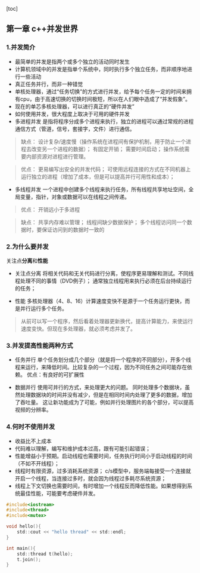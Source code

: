 [toc]
##  第一章 c++并发世界
### 1.并发简介

 - 最简单的并发是指两个或多个独立的活动同时发生
 - 计算机领域中的并发是指单个系统中，同时执行多个独立任务，而非顺序地进行一些活动
 - 真正任务并行，而非一种错觉
 - 单核处理器，通过“任务切换”的方式进行并发，给予每个任务一定的时间来拥有cpu，由于高速切换的切换时间极短，所以在人们眼中造成了“并发假象”。
 - 现在的单芯多核处理器，可以进行真正的“硬件并发”
 - 如何使用并发，很大程度上取决于可用的硬件并发
 - 多进程并发
是指将程序分成多个进程来执行，独立的进程可以通过常规的进程通信方式（管道，信号，套接字，文件）进行通信。

>缺点：
设计复杂/速度慢（操作系统在进程间有保护机制，用于防止一个进程去改变另一个进程的数据）；
有固定开销；
需要时间启动；
操作系统需要内部资源对进程进行管理。

>优点：
更易编写出安全的并发代码；
可使用远程连接的方式在不同机器上运行独立的进程（增加了成本，但是可以提高并行可用性和成本）；

 - 多线程并发
一个进程中创建多个线程来执行任务，所有线程共享地址空间，全局变量，指针，对象或数据可以在线程之间传递。

>优点：
开销远小于多进程

>缺点：
共享内存难以管理；
线程间缺少数据保护；
多个线程访问同一个数据时，要保证访问到的数据时一致的

### 2.为什么要并发
关注点**分离**和**性能**

 - 关注点分离
将相关代码和无关代码进行分离，使程序更易理解和测试。不同线程处理不同的事情（DVD例子）；
通常独立线程用来执行必须在后台持续运行的任务；

 - 性能
多核处理器（4、8、16）计算速度变快不是源于一个任务运行更快，而是并行运行多个任务。

>从前可以写一个程序，然后看着处理器更新换代，提高计算能力，来使运行速度变快。但现在多处理器，就必须考虑并发了。

### 3.并发提高性能两种方式

 - 任务并行
单个任务划分成几个部分（就是将一个程序的不同部分），开多个线程来运行，来降低时间。比较复杂的一个过程，因为不同任务之间可能存在依赖。
优点：有良好的可扩展性

 - 数据并行
使用可并行的方式，来处理更大的问题。
同时处理多个数据块，虽然处理数据块的时间并没有减少，但是在相同时间内处理了更多的数据，增加了吞吐量。
这让新功能成为了可能，例如并行处理图片的各个部分，可以提高视频的分辨率。

### 4.何时不使用并发
 - 收益比不上成本
 - 代码难以理解，编写和维护成本过高，跟有可能引起错误；
 - 性能增益小于预期。启动线程也需要时间，任务执行时间小于启动线程的时间（不如不开线程）；
 - 线程时有限资源，过多消耗系统资源；
c/s模型中，服务端每接受一个连接就开启一个线程，当连接过多时，就会因为线程过多耗尽系统资源；
 - 线程上下文切换也需要时间，有时增加一个线程反而降低性能。如果想得到系统最佳性能，可能要考虑硬件并发。

```c
#include<iostream>
#include<thread>
#include<mutex>

void hello(){
    std::cout << "hello thread" << std::endl;
}

int main(){
    std::thread t(hello);
    t.join();
}
```



